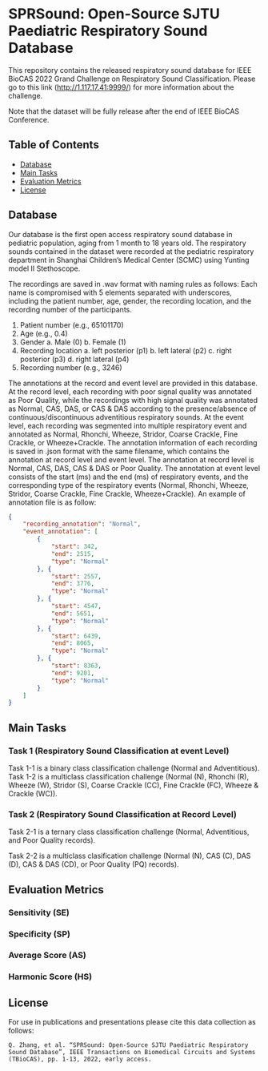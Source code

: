 # SPRSound: Open-Source SJTU Paediatric Respiratory Sound Database

This repository contains the released respiratory sound database for IEEE BioCAS 2022 Grand Challenge on Respiratory Sound Classification.
Please go to this link (http://1.117.17.41:9999/) for more information about the challenge.

Note that the dataset will be fully release after the end of IEEE BioCAS Conference.


<!-- TABLE OF CONTENTS -->
## Table of Contents

* [Database](#database)
* [Main Tasks](#maintask)
* [Evaluation Metrics](#evaluation)
* [License](#license)


## <span id="database">Database</span>
Our database is the first open access respiratory sound database in pediatric population, aging from 1 month to 18 years old. The respiratory sounds contained in the dataset were recorded at the pediatric respiratory department in Shanghai Children’s Medical Center (SCMC) using Yunting model II Stethoscope. 

The recordings are saved in .wav format with naming rules as follows: Each name is compromised with 5 elements separated with underscores, including the patient number, age, gender, the recording location, and the recording number of the participants.
1. Patient number (e.g., 65101170)
2. Age (e.g., 0.4)
3. Gender
  a. Male (0)
  b. Female (1)
4. Recording location 
  a. left posterior (p1)
  b. left lateral (p2)
  c. right posterior (p3)
  d. right lateral (p4)
5. Recording number (e.g., 3246)

The annotations at the record and event level are provided in this database. At the record level, each recording with poor signal quality was annotated as Poor Quality, while the recordings with high signal quality was annotated as Normal, CAS, DAS, or CAS & DAS according to the presence/absence of continuous/discontinuous adventitious respiratory sounds. At the event level, each recording was segmented into multiple respiratory event and annotated as Normal, Rhonchi, Wheeze, Stridor, Coarse Crackle, Fine Crackle, or Wheeze+Crackle. 
The annotation information of each recording is saved in .json format with the same filename, which contains the annotation at record level and event level. The annotation at record level is Normal, CAS, DAS, CAS & DAS or Poor Quality. The annotation at event level consists of the start (ms) and the end (ms) of respiratory events, and the corresponding type of the respiratory events (Normal, Rhonchi, Wheeze, Stridor, Coarse Crackle, Fine Crackle, Wheeze+Crackle).
An example of annotation file is as follow:

```json
{
    "recording_annotation": "Normal",
    "event_annotation": [
        {
            "start": 342, 
         	"end": 2515, 
            "type": "Normal"
        }, {
            "start": 2557, 
            "end": 3776, 
            "type": "Normal"
        }, {
            "start": 4547, 
            "end": 5651, 
            "type": "Normal"
        }, {
            "start": 6439, 
            "end": 8065, 
            "type": "Normal"
        }, {
            "start": 8363, 
            "end": 9201, 
            "type": "Normal"
        }
	]
}
```


## <span id="maintask">Main Tasks</span>

### Task 1 (Respiratory Sound Classification at event Level)

Task 1-1 is a binary class classification challenge (Normal and Adventitious).
Task 1-2 is a multiclass classification challenge (Normal (N), Rhonchi (R), Wheeze (W), Stridor (S), Coarse Crackle (CC), Fine Crackle (FC), Wheeze & Crackle (WC)).


### Task 2 (Respiratory Sound Classification at Record Level)

Task 2-1 is a ternary class classification challenge (Normal, Adventitious, and Poor Quality records).

Task 2-2 is a multiclass clasification challenge (Normal (N), CAS (C), DAS (D), CAS & DAS (CD), or Poor Quality (PQ) records).
## <span id="evaluation">Evaluation Metrics</span>
### Sensitivity (SE)
### Specificity (SP)
### Average Score (AS)
### Harmonic Score (HS)


## <span id="license">License</span>

For use in publications and presentations please cite this data collection as follows:
```
Q. Zhang, et al. “SPRSound: Open-Source SJTU Paediatric Respiratory Sound Database”, IEEE Transactions on Biomedical Circuits and Systems (TBioCAS), pp. 1-13, 2022, early access.
```
